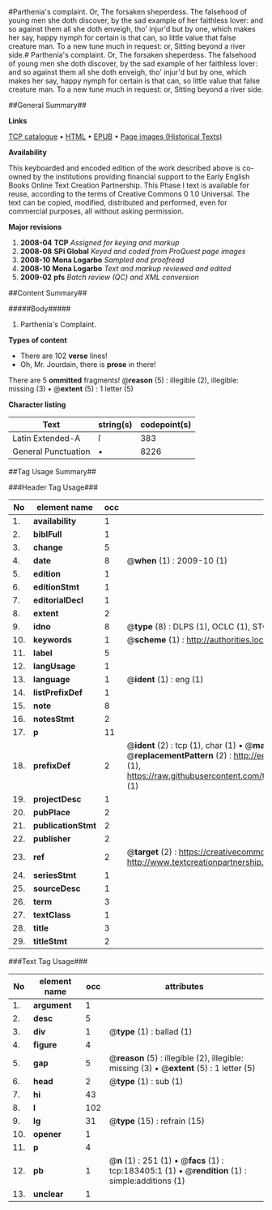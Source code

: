 #Parthenia's complaint. Or, The forsaken sheperdess. The falsehood of young men she doth discover, by the sad example of her faithless lover: and so against them all she doth enveigh, tho' injur'd but by one, which makes her say, happy nymph for certain is that can, so little value that false creature man. To a new tune much in request: or, Sitting beyond a river side.#
Parthenia's complaint. Or, The forsaken sheperdess. The falsehood of young men she doth discover, by the sad example of her faithless lover: and so against them all she doth enveigh, tho' injur'd but by one, which makes her say, happy nymph for certain is that can, so little value that false creature man. To a new tune much in request: or, Sitting beyond a river side.

##General Summary##

**Links**

[TCP catalogue](http://www.ota.ox.ac.uk/tcp/)  • 
[HTML](http://tei.it.ox.ac.uk/tcp/Texts-HTML/free/B04/B04912.html)  • 
[EPUB](http://tei.it.ox.ac.uk/tcp/Texts-EPUB/free/B04/B04912.epub) • 
[Page images (Historical Texts)](https://data.historicaltexts.jisc.ac.uk/view?pubId=eebo-99890001e&pageId=eebo-99890001e-183405-1)

**Availability**

This keyboarded and encoded edition of the
	       work described above is co-owned by the institutions
	       providing financial support to the Early English Books
	       Online Text Creation Partnership. This Phase I text is
	       available for reuse, according to the terms of Creative
	       Commons 0 1.0 Universal. The text can be copied,
	       modified, distributed and performed, even for
	       commercial purposes, all without asking permission.

**Major revisions**

1. __2008-04__ __TCP__ *Assigned for keying and markup*
1. __2008-08__ __SPi Global__ *Keyed and coded from ProQuest page images*
1. __2008-10__ __Mona Logarbo__ *Sampled and proofread*
1. __2008-10__ __Mona Logarbo__ *Text and markup reviewed and edited*
1. __2009-02__ __pfs__ *Batch review (QC) and XML conversion*

##Content Summary##

#####Body#####

1. Parthenia's Complaint.

**Types of content**

  * There are 102 **verse** lines!
  * Oh, Mr. Jourdain, there is **prose** in there!

There are 5 **ommitted** fragments! 
 @__reason__ (5) : illegible (2), illegible: missing (3)  •  @__extent__ (5) : 1 letter (5)

**Character listing**


|Text|string(s)|codepoint(s)|
|---|---|---|
|Latin Extended-A|ſ|383|
|General Punctuation|•|8226|

##Tag Usage Summary##

###Header Tag Usage###

|No|element name|occ|attributes|
|---|---|---|---|
|1.|__availability__|1||
|2.|__biblFull__|1||
|3.|__change__|5||
|4.|__date__|8| @__when__ (1) : 2009-10 (1)|
|5.|__edition__|1||
|6.|__editionStmt__|1||
|7.|__editorialDecl__|1||
|8.|__extent__|2||
|9.|__idno__|8| @__type__ (8) : DLPS (1), OCLC (1), STC (3), EEBO-CITATION (1), PROQUEST (1), VID (1)|
|10.|__keywords__|1| @__scheme__ (1) : http://authorities.loc.gov/ (1)|
|11.|__label__|5||
|12.|__langUsage__|1||
|13.|__language__|1| @__ident__ (1) : eng (1)|
|14.|__listPrefixDef__|1||
|15.|__note__|8||
|16.|__notesStmt__|2||
|17.|__p__|11||
|18.|__prefixDef__|2| @__ident__ (2) : tcp (1), char (1)  •  @__matchPattern__ (2) : ([0-9\-]+):([0-9IVX]+) (1), (.+) (1)  •  @__replacementPattern__ (2) : http://eebo.chadwyck.com/downloadtiff?vid=$1&page=$2 (1), https://raw.githubusercontent.com/textcreationpartnership/Texts/master/tcpchars.xml#$1 (1)|
|19.|__projectDesc__|1||
|20.|__pubPlace__|2||
|21.|__publicationStmt__|2||
|22.|__publisher__|2||
|23.|__ref__|2| @__target__ (2) : https://creativecommons.org/publicdomain/zero/1.0/ (1), http://www.textcreationpartnership.org/docs/. (1)|
|24.|__seriesStmt__|1||
|25.|__sourceDesc__|1||
|26.|__term__|3||
|27.|__textClass__|1||
|28.|__title__|3||
|29.|__titleStmt__|2||


###Text Tag Usage###

|No|element name|occ|attributes|
|---|---|---|---|
|1.|__argument__|1||
|2.|__desc__|5||
|3.|__div__|1| @__type__ (1) : ballad (1)|
|4.|__figure__|4||
|5.|__gap__|5| @__reason__ (5) : illegible (2), illegible: missing (3)  •  @__extent__ (5) : 1 letter (5)|
|6.|__head__|2| @__type__ (1) : sub (1)|
|7.|__hi__|43||
|8.|__l__|102||
|9.|__lg__|31| @__type__ (15) : refrain (15)|
|10.|__opener__|1||
|11.|__p__|4||
|12.|__pb__|1| @__n__ (1) : 251 (1)  •  @__facs__ (1) : tcp:183405:1 (1)  •  @__rendition__ (1) : simple:additions (1)|
|13.|__unclear__|1||
